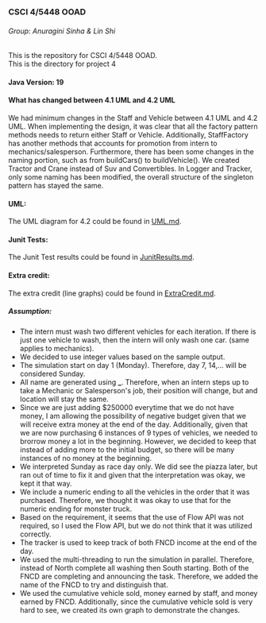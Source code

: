### CSCI 4/5448 OOAD
###### Group: Anuragini Sinha & Lin Shi
This is the repository for CSCI 4/5448 OOAD. <br>
This is the directory for project 4

#### Java Version: 19


#### What has changed between 4.1 UML and 4.2 UML
We had minimum changes in the Staff and Vehicle between 4.1 UML and 4.2 UML. When implementing the design, it was clear that all the factory pattern methods needs to return either Staff or Vehicle. Additionally, StaffFactory has another methods that accounts for promotion from intern to mechanics/salesperson. 
Furthermore, there has been some changes in the naming portion, such as from buildCars() to buildVehicle(). We created Tractor and Crane instead of Suv and Convertibles. In Logger and Tracker, only some naming has been modified, the overall structure of the singleton pattern has stayed the same.  

#### UML: 
The UML diagram for 4.2 could be found in [UML.md](uml.md). 

#### Junit Tests:
The Junit Test results could be found in [JunitResults.md](JUnitResults.md). 

#### Extra credit:
The extra credit (line graphs) could be found in [ExtraCredit.md](ExtraCredit.md). 

##### Assumption:
* The intern must wash two different vehicles for each iteration. If there is just one vehicle to wash, then the intern will only wash one car. (same applies to mechanics).
* We decided to use integer values based on the sample output.
* The simulation start on day 1 (Monday). Therefore, day 7, 14,... will be considered Sunday.
* All name are generated using **<location><position>_<unique id>**. Therefore, when an intern steps up to take a Mechanic or Salesperson's job, their position will change, but <unique id> and location will stay the same.
* Since we are just adding $250000 everytime that we do not have money, I am allowing the possibility of negative budget given that we will receive extra money at the end of the day. Additionally, given that we are now purchasing 6 instances of 9 types of vehicles, we needed to brorrow money a lot in the beginning. However, we decided to keep that instead of adding more to the initial budget, so there will be many instances of no money at the beginning. 
* We interpreted Sunday as race day only. We did see the piazza later, but ran out of time to fix it and given that the interpretation was okay, we kept it that way. 
* We include a numeric ending to all the vehicles in the order that it was purchased. Therefore, we thought it was okay to use that for the numeric ending for monster truck. 
* Based on the requirement, it seems that the use of Flow API was not required, so I used the Flow API, but we do not think that it was utilized correctly. 
* The tracker is used to keep track of both FNCD income at the end of the day. 
* We used the multi-threading to run the simulation in parallel. Therefore, instead of North complete all washing then South starting. Both of the FNCD are completing and announcing the task. Therefore, we added the name of the FNCD to try and distinguish that. 
* We used the cumulative vehicle sold, money earned by staff, and money earned by FNCD. Additionally, since the cumulative vehicle sold is very hard to see, we created its own graph to demonstrate the changes. 